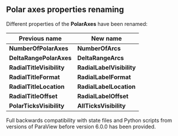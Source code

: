 ## Polar axes properties renaming
Different properties of the **PolarAxes** have been renamed:

| **Previous name** | **New name** |
| ----------------- | ------------ |
| **NumberOfPolarAxes** | **NumberOfArcs**|
| **DeltaRangePolarAxes** | **DeltaRangeArcs**|
| **RadialTitleVisibility** | **RadialLabelVisibility**|
| **RadialTitleFormat** | **RadialLabelFormat**|
| **RadialTitleLocation** | **RadialLabelLocation**|
| **RadialTitleOffset** | **RadialLabelOffset**|
| **PolarTicksVisibility** | **AllTicksVisibility**|

Full backwards compatibility with state files and Python scripts from versions of ParaView before version 6.0.0 has been provided.
